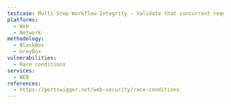 ```yaml
---
testcase: Multi-Step Workflow Integrity - Validate that concurrent requests to different steps of a process (e.g., password reset, payment, email confirmation) in the Web (HTTP/HTTPS) service do not allow skipping, merging, or breaking the workflow logic
platforms: 
  - Web
  - Network
methodology: 
  - BlackBox
  - GreyBox
vulnerabilities:
  - Race conditions
services:
  - WEB
references:
  - https://portswigger.net/web-security/race-conditions
---
```

